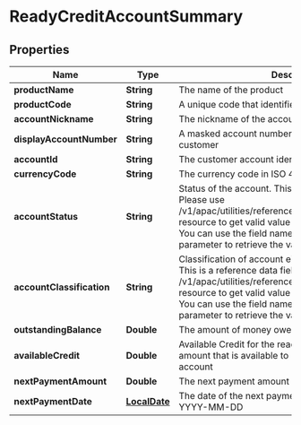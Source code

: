 # ReadyCreditAccountSummary

## Properties
Name | Type | Description | Notes
------------ | ------------- | ------------- | -------------
**productName** | **String** | The name of the product |  [optional]
**productCode** | **String** | A unique code that identifies the product |  [optional]
**accountNickname** | **String** | The nickname of the account assigned by the customer |  [optional]
**displayAccountNumber** | **String** | A masked account number that can be displayed to the customer |  [optional]
**accountId** | **String** | The customer account identifier in encrypted format. |  [optional]
**currencyCode** | **String** | The currency code in ISO 4217 format |  [optional]
**accountStatus** | **String** | Status of the account. This is a reference data field. Please use /v1/apac/utilities/referenceData/{accountStatus} resource to get valid value of this field with description. You can use the field name as the referenceCode parameter to retrieve the values. |  [optional]
**accountClassification** | **String** | Classification of account either as ASSET or LIABILITY. This is a reference data field. Please use /v1/apac/utilities/referenceData/{accountClassification} resource to get valid value of this field with description. You can use the field name as the referenceCode parameter to retrieve the values. |  [optional]
**outstandingBalance** | **Double** | The amount of money owed. |  [optional]
**availableCredit** | **Double** | Available Credit for the ready credit account. It is the amount that is available to be charged to a ready credit account |  [optional]
**nextPaymentAmount** | **Double** | The next payment amount due |  [optional]
**nextPaymentDate** | [**LocalDate**](LocalDate.md) | The date of the next payment in ISO 8601 date format YYYY-MM-DD |  [optional]

